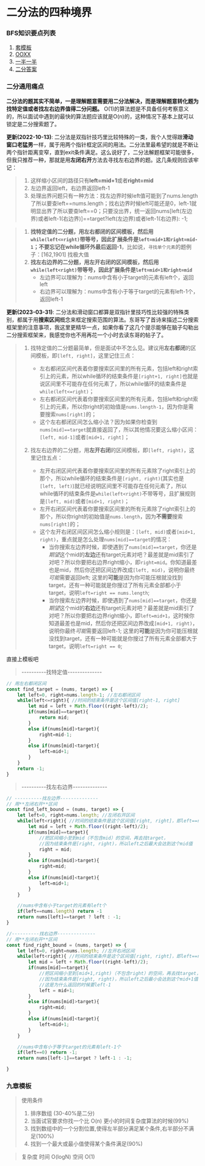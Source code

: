 # 二分法的四种境界

### BFS知识要点列表
1. [套模板](./coding/binsearch/template.md)
1. [OOXX](./coding/binsearch/ooxx.md)
1. [一半一半](./coding/binsearch/half.md)
1. [二分答案](./coding/binsearch/binanswer.md)

### **二分通用痛点**
**二分法的题其实不简单，一是理解题意需要用二分法解决，而是理解题意转化题为找特定值或者找左右边界值得二分问题。** O(1)的算法题是不具备任何考察意义的，所以面试中遇到的最快的算法题应该就是O(n)的，这种情况下基本上就可以锁定是二分搜索题了。

**更新(2022-10-13)**: 二分法是双指针技巧里比较特殊的一类，我个人觉得跟**滑动窗口老猛男**一样，属于用两个指针框定区间的用法。二分法里最希望的就是不断让两个指针距离变窄，直到exit条件满足。这么说好了，二分法解题框架可能很多，但我只推荐一种，那就是用**左闭右开**方法去寻找左右边界的题。这几条规则应该牢记：
> 1. 这样缩小区间的路径只有**left=mid+1**或者**right=mid**
> 1. 左边界返回left，右边界返回left-1
> 1. 处理出界问题只有一种方法：找左边界时候left值可能到了nums.length了所以要查left==nums.length；找右边界时候left可能还是0，left-1就明显出界了所以要查left==0；只要没出界，统一返回nums[left(左边界)或者left-1(右边界)]==target?left(左边界)或者left-1(右边界): -1;

> 1. **找特定值的二分题，用左右都闭的区间模板，然后用`while(left<=right)`带等号，因此扩展条件是`left=mid+1和right=mid-1`；不要忘记在while循环外最后返回-1**，比如说，`寻找单个元素`的题例子：[162,1901] 找极大值
> 1. **找左右边界的二分题，用左开右闭的区间模板，然后用`while(left<right)`带等号，因此扩展条件是`left=mid+1和right=mid`**
>    * 左边界可以理解为：nums中含有小于target的元素有left个，返回left
>    * 右边界可以理解为：nums中含有小于等于target的元素有left-1个，返回left-1

**更新(2023-03-31)**: 二分法和滑动窗口都算是双指针里技巧性比较强的特殊类别，都属于用**搜索区间**概念来框定搜索范围的算法。东哥写了首诗来描述二分搜索框架里的注意事项，我这里更精华一点，如果你看了这几个提示能够在脑子勾勒出二分搜索框架来，我感觉你也不用再花一个小时去读东哥的帖子了。
> 1. 找特定值的二分题最简单，但是面试中不怎么见。建议用**左右都闭**的区间模板，即`[left, right]`，这里记住三点：
>    * 左右都闭区间代表着你要搜索区间里的所有元素，包括left和right索引上的元素，所以while循环的结束条件是`[right+1, right]`也就是说区间里不可能存在任何元素了，所以while循环的结束条件是`while(left<=right)`；
>    * 左右都闭区间代表着你要搜索区间里的所有元素，包括left和right索引上的元素，所以你right的初始值是`nums.length-1`，因为你是需要搜索`nums[right]`的；
>    * 这个左右都闭区间怎么缩小法？因为如果你检查到`nums[mid]==target`就直接返回了，所以其他情况要这么缩小区间：`[left, mid-1]`或者`[mid+1, right]`；
> 
> 1. 找左右边界的二分题，用**左开右闭**的区间模板，即`[left, right)`，这里记住五点：
>    * 左开右闭区间代表着你要搜索区间里的所有元素除了right索引上的那个，所以while循环的结束条件是`[right, right)`(其实也是`[left, left)`)就已经说明区间里不可能存在任何元素了，所以while循环的结束条件是`while(left<right)`不带等号，且扩展规则是`[left, mid)`或者`[mid+1, right)`；
>    * 左开右闭区间代表着你要搜索区间里的所有元素除了right索引上的那个，所以你right的初始值是`nums.length`，因为**不需要**搜索`nums[right]`的；
>    * 这个左开右闭区间区间怎么缩小规则是：`[left, mid)`或者`[mid+1, right)`，重点就是怎么处理`nums[mid]==target`的情况：
>       * 当你搜索左边界时候，即使遇到了`nums[mid]==target`，你还是*期望*这个mid的**左边**还有target元素对吧？最差就是mid索引了对吧？所以你要把右边界right缩小，即`right=mid`。你知道最差也是mid，然后你还把区间边界改成`[left, mid)`，说明你最终*可能*需要返回left; 这里的**可能**是因为你可能压根就没找到target，还有一种可能就是你搜过了所有元素全部都小于target，说明`left=right == nums.length`;
>       * 当你搜索左边界时候，即使遇到了`nums[mid]==target`，你还是*期望*这个mid的**右边**还有target元素对吧？最差就是mid索引了对吧？所以你要把右边界right缩小，即`left=mid+1`，这时候你知道最差也是mid，然后你还把区间边界改成`[mid+1, right)`，说明你最终*可能*需要返回left-1; 这里的**可能**是因为你可能压根就没找到target，还有一种可能就是你搜过了所有元素全部都大于target，说明`left=right == 0`;

直接上模板吧

> ----------找特定值--------------
```js
// 用左右都闭区间
const find_target = (nums, target) => {
    let left=0, right=nums.length-1; //左右都闭区间
    while(left<=right){ //时间的结束条件是这个区间值[right-1, right]
        let mid = left + Math.floor((right-left)/2);
        if(nums[mid]==target){
            return mid;
        } 
        else if(nums[mid]>target){
            right=mid-1;
        }
        else if(nums[mid]<target){
            left=mid+1;
        }
    }
    return -1;
}
```
> ----------找左右边界--------------
```js
// ----------找左边界--------------
// 用**左闭右开**区间
const find_left_bound = (nums, target) => {
    let left=0, right=nums.length; //左闭右开区间
    while(left<right){ //时间的结束条件是这个区间值[right, right]，即left==right了
        let mid = left + Math.floor((right-left)/2);
        if(nums[mid]==target){
            //把区间缩小至到mid（不包含mid）的空间，再去找target，
            //因为结束条件是[right, right)，所以left之后最大会达到这个mid值
            right = mid; 
        } 
        else if(nums[mid]>target){
            right=mid;
        }
        else if(nums[mid]<target){
            left=mid+1;
        }
    }

    //nums中含有小于target的元素有left个
    if(left==nums.length) return -1
    return nums[left]==target ? left : -1; 
}

//----------找右边界--------------
// 用**左闭右开**区间
const find_right_bound = (nums, target) => {
    let left=0, right=nums.length; //左开右闭区间
    while(left<right){ //时间的结束条件是这个区间值[right, right]，即left==right了
        let mid = left + Math.floor((right-left)/2);
        if(nums[mid]==target){
            //把区间缩小至到[mid+1,right)（不包含right）的空间，再去找target，
            //因为结束条件是[right, right)，所以left之后最小会达到这个mid+1值
            //这是为什么返回的时候要left-1
            left = mid+1; 
        } 
        else if(nums[mid]>target){
            right=mid;
        }
        else if(nums[mid]<target){
            left=mid+1;
        }
    }

    //nums中含有小于等于target的元素有left-1个
    if(left==0) return -1;
    return nums[left-1]==target ? left-1 : -1; 

}
```

### **九章模板**
> 使用条件
> 1. 排序数组 (30-40%是二分) 
> 1. 当面试官要求你找一个比 O(n) 更小的时间复杂度算法的时候(99%) 
> 1. 找到数组中的一个分割位置,使得左半部分满足某个条件,右半部分不满足(100%)
> 1. 找到一个最大或最小值使得某个条件满足(90%)

> 复杂度
> 时间 O(logN)
> 空间 O(1)
